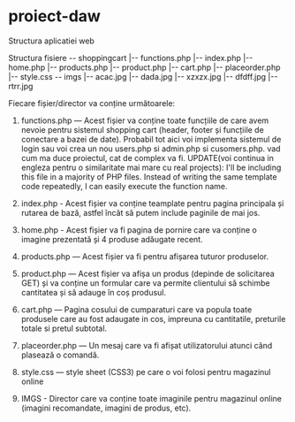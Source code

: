 # proiect-daw
Structura aplicatiei web

Structura fisiere
\-- shoppingcart
|-- functions.php
|-- index.php
|-- home.php
|-- products.php
|-- product.php
|-- cart.php
|-- placeorder.php
|-- style.css
\-- imgs
|-- acac.jpg
|-- dada.jpg
|-- xzxzx.jpg
|-- dfdff.jpg
|-- rtrr.jpg

Fiecare fișier/director va conține următoarele:
1.	functions.php — Acest fișier va conține toate funcțiile de care avem nevoie pentru sistemul shopping cart (header, footer și funcțiile de conectare a bazei de date). Probabil tot aici voi implementa sistemul de login sau voi crea un nou users.php si admin.php si cusomers.php. vad cum ma duce proiectul, cat de complex va fi.
UPDATE(voi continua in engleza pentru o similaritate mai mare cu real projects):  I'll be including this file in a majority of PHP files. Instead of writing the same template code repeatedly, I can easily execute the function name.

2.	index.php - Acest fișier va conține teamplate pentru pagina principala și rutarea de bază, astfel încât să putem include paginile de mai jos.
3.	home.php - Acest fișier va fi pagina de pornire care va conține o imagine prezentată și 4 produse adăugate recent.
4.	products.php — Acest fișier va fi pentru afișarea tuturor produselor.
5.	product.php — Acest fișier va afișa un produs (depinde de solicitarea GET) și va conține un formular care va permite clientului să schimbe cantitatea și să adauge în coș produsul.
6.	cart.php — Pagina cosului de cumparaturi care va popula toate produsele care au fost adaugate in cos, impreuna cu cantitatile, preturile totale si pretul subtotal.
7.	placeorder.php — Un mesaj care va fi afișat utilizatorului atunci când plasează o comandă.
8.	style.css — style sheet (CSS3) pe care o voi folosi pentru magazinul online
9.	IMGS - Director care va conține toate imaginile pentru magazinul online (imagini recomandate, imagini de produs, etc). 



